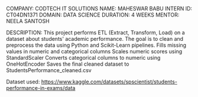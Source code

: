 COMPANY: CODTECH IT SOLUTIONS
NAME: MAHESWAR BABU
INTERN ID: CT04DN1371
DOMAIN: DATA SCIENCE
DURATION: 4 WEEKS
MENTOR: NEELA SANTOSH

DESCRIPTION:
This project performs ETL (Extract, Transform, Load) on a dataset about students' academic performance. The goal is to clean and preprocess the data using Python and Scikit-Learn pipelines.
Fills missing values in numeric and categorical columns
Scales numeric scores using StandardScaler
Converts categorical columns to numeric using OneHotEncoder
Saves the final cleaned dataset to StudentsPerformance_cleaned.csv

Dataset used: https://www.kaggle.com/datasets/spscientist/students-performance-in-exams/data
